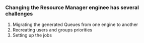 ### Changing the Resource Manager enginee has several challenges ###
1. Migrating the generated Queues from one engine to another
2. Recreating users and groups priorities
3. Setting up the jobs

